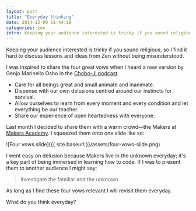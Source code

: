 ```yaml
---
layout: post
title: "Everyday thinking"
date: 2014-12-09 11:44:18
categories: zen
intro: Keeping your audience interested is tricky if you sound religious, so I find it hard to discuss lessons and ideas from Zen without being misunderstood
---
```

Keeping your audience interested is tricky if you sound religious, so I find it hard to discuss lessons and ideas from Zen without being misunderstood.

I was inspired to share the four great vows when I heard a new version by Genjo Marinello Osho in the [Chobo-Ji podcast].

  * Care for all beings great and small animate and inanimate.
  * Dispense with our own delusions centred around our instincts for survival.
  * Allow ourselves to learn from every moment and every condition and let everything be our teacher.
  * Share our experience of open heartedness with everyone.

Last month I decided to share them with a warm crowd&mdash;the Makers at [Makers Academy]. I squeezed them onto one slide like so:

![Four vows slide]({{ site.baseurl }}/assets/four-vows-slide.png)

I went easy on delusion because Makers live in the unknown everyday; it's a key part of being immersed in learning how to code. If I was to present them to another audience I might say:

> Investigate the familiar and the unknown

As long as I find these four vows relevant I will revisit them everyday.

What do you think everyday?

[Chobo-Ji podcast]: https://itunes.apple.com/podcast/chobo-jis-podcast/id78149892
[Makers Academy]: http://www.makersacademy.com
